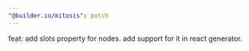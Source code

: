 ```yaml
---
"@builder.io/mitosis": patch
---
```


feat: add slots property for nodes. add support for it in react generator. 
